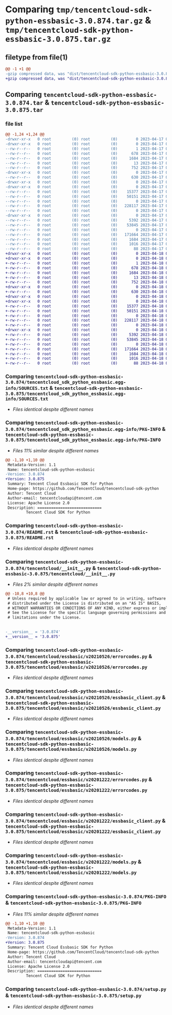# Comparing `tmp/tencentcloud-sdk-python-essbasic-3.0.874.tar.gz` & `tmp/tencentcloud-sdk-python-essbasic-3.0.875.tar.gz`

## filetype from file(1)

```diff
@@ -1 +1 @@
-gzip compressed data, was "dist/tencentcloud-sdk-python-essbasic-3.0.874.tar", last modified: Mon Apr 17 00:29:57 2023, max compression
+gzip compressed data, was "dist/tencentcloud-sdk-python-essbasic-3.0.875.tar", last modified: Tue Apr 18 00:38:33 2023, max compression
```

## Comparing `tencentcloud-sdk-python-essbasic-3.0.874.tar` & `tencentcloud-sdk-python-essbasic-3.0.875.tar`

### file list

```diff
@@ -1,24 +1,24 @@
-drwxr-xr-x   0 root         (0) root         (0)        0 2023-04-17 00:29:57.000000 tencentcloud-sdk-python-essbasic-3.0.874/
-drwxr-xr-x   0 root         (0) root         (0)        0 2023-04-17 00:29:57.000000 tencentcloud-sdk-python-essbasic-3.0.874/tencentcloud_sdk_python_essbasic.egg-info/
--rw-r--r--   0 root         (0) root         (0)        1 2023-04-17 00:29:57.000000 tencentcloud-sdk-python-essbasic-3.0.874/tencentcloud_sdk_python_essbasic.egg-info/dependency_links.txt
--rw-r--r--   0 root         (0) root         (0)      678 2023-04-17 00:29:57.000000 tencentcloud-sdk-python-essbasic-3.0.874/tencentcloud_sdk_python_essbasic.egg-info/SOURCES.txt
--rw-r--r--   0 root         (0) root         (0)     1684 2023-04-17 00:29:57.000000 tencentcloud-sdk-python-essbasic-3.0.874/tencentcloud_sdk_python_essbasic.egg-info/PKG-INFO
--rw-r--r--   0 root         (0) root         (0)       13 2023-04-17 00:29:57.000000 tencentcloud-sdk-python-essbasic-3.0.874/tencentcloud_sdk_python_essbasic.egg-info/top_level.txt
--rw-r--r--   0 root         (0) root         (0)      752 2023-04-17 00:29:57.000000 tencentcloud-sdk-python-essbasic-3.0.874/README.rst
-drwxr-xr-x   0 root         (0) root         (0)        0 2023-04-17 00:29:57.000000 tencentcloud-sdk-python-essbasic-3.0.874/tencentcloud/
--rw-r--r--   0 root         (0) root         (0)      630 2023-04-17 00:29:57.000000 tencentcloud-sdk-python-essbasic-3.0.874/tencentcloud/__init__.py
-drwxr-xr-x   0 root         (0) root         (0)        0 2023-04-17 00:29:57.000000 tencentcloud-sdk-python-essbasic-3.0.874/tencentcloud/essbasic/
-drwxr-xr-x   0 root         (0) root         (0)        0 2023-04-17 00:29:57.000000 tencentcloud-sdk-python-essbasic-3.0.874/tencentcloud/essbasic/v20210526/
--rw-r--r--   0 root         (0) root         (0)    15377 2023-04-17 00:29:57.000000 tencentcloud-sdk-python-essbasic-3.0.874/tencentcloud/essbasic/v20210526/errorcodes.py
--rw-r--r--   0 root         (0) root         (0)    50151 2023-04-17 00:29:57.000000 tencentcloud-sdk-python-essbasic-3.0.874/tencentcloud/essbasic/v20210526/essbasic_client.py
--rw-r--r--   0 root         (0) root         (0)        0 2023-04-17 00:29:57.000000 tencentcloud-sdk-python-essbasic-3.0.874/tencentcloud/essbasic/v20210526/__init__.py
--rw-r--r--   0 root         (0) root         (0)   228117 2023-04-17 00:29:57.000000 tencentcloud-sdk-python-essbasic-3.0.874/tencentcloud/essbasic/v20210526/models.py
--rw-r--r--   0 root         (0) root         (0)        0 2023-04-17 00:29:57.000000 tencentcloud-sdk-python-essbasic-3.0.874/tencentcloud/essbasic/__init__.py
-drwxr-xr-x   0 root         (0) root         (0)        0 2023-04-17 00:29:57.000000 tencentcloud-sdk-python-essbasic-3.0.874/tencentcloud/essbasic/v20201222/
--rw-r--r--   0 root         (0) root         (0)     5392 2023-04-17 00:29:57.000000 tencentcloud-sdk-python-essbasic-3.0.874/tencentcloud/essbasic/v20201222/errorcodes.py
--rw-r--r--   0 root         (0) root         (0)    53845 2023-04-17 00:29:57.000000 tencentcloud-sdk-python-essbasic-3.0.874/tencentcloud/essbasic/v20201222/essbasic_client.py
--rw-r--r--   0 root         (0) root         (0)        0 2023-04-17 00:29:57.000000 tencentcloud-sdk-python-essbasic-3.0.874/tencentcloud/essbasic/v20201222/__init__.py
--rw-r--r--   0 root         (0) root         (0)   171664 2023-04-17 00:29:57.000000 tencentcloud-sdk-python-essbasic-3.0.874/tencentcloud/essbasic/v20201222/models.py
--rw-r--r--   0 root         (0) root         (0)     1684 2023-04-17 00:29:57.000000 tencentcloud-sdk-python-essbasic-3.0.874/PKG-INFO
--rw-r--r--   0 root         (0) root         (0)     1016 2023-04-17 00:29:57.000000 tencentcloud-sdk-python-essbasic-3.0.874/setup.py
--rw-r--r--   0 root         (0) root         (0)       88 2023-04-17 00:29:57.000000 tencentcloud-sdk-python-essbasic-3.0.874/setup.cfg
+drwxr-xr-x   0 root         (0) root         (0)        0 2023-04-18 00:38:33.000000 tencentcloud-sdk-python-essbasic-3.0.875/
+drwxr-xr-x   0 root         (0) root         (0)        0 2023-04-18 00:38:33.000000 tencentcloud-sdk-python-essbasic-3.0.875/tencentcloud_sdk_python_essbasic.egg-info/
+-rw-r--r--   0 root         (0) root         (0)        1 2023-04-18 00:38:33.000000 tencentcloud-sdk-python-essbasic-3.0.875/tencentcloud_sdk_python_essbasic.egg-info/dependency_links.txt
+-rw-r--r--   0 root         (0) root         (0)      678 2023-04-18 00:38:33.000000 tencentcloud-sdk-python-essbasic-3.0.875/tencentcloud_sdk_python_essbasic.egg-info/SOURCES.txt
+-rw-r--r--   0 root         (0) root         (0)     1684 2023-04-18 00:38:33.000000 tencentcloud-sdk-python-essbasic-3.0.875/tencentcloud_sdk_python_essbasic.egg-info/PKG-INFO
+-rw-r--r--   0 root         (0) root         (0)       13 2023-04-18 00:38:33.000000 tencentcloud-sdk-python-essbasic-3.0.875/tencentcloud_sdk_python_essbasic.egg-info/top_level.txt
+-rw-r--r--   0 root         (0) root         (0)      752 2023-04-18 00:38:33.000000 tencentcloud-sdk-python-essbasic-3.0.875/README.rst
+drwxr-xr-x   0 root         (0) root         (0)        0 2023-04-18 00:38:33.000000 tencentcloud-sdk-python-essbasic-3.0.875/tencentcloud/
+-rw-r--r--   0 root         (0) root         (0)      630 2023-04-18 00:38:33.000000 tencentcloud-sdk-python-essbasic-3.0.875/tencentcloud/__init__.py
+drwxr-xr-x   0 root         (0) root         (0)        0 2023-04-18 00:38:33.000000 tencentcloud-sdk-python-essbasic-3.0.875/tencentcloud/essbasic/
+drwxr-xr-x   0 root         (0) root         (0)        0 2023-04-18 00:38:33.000000 tencentcloud-sdk-python-essbasic-3.0.875/tencentcloud/essbasic/v20210526/
+-rw-r--r--   0 root         (0) root         (0)    15377 2023-04-18 00:38:33.000000 tencentcloud-sdk-python-essbasic-3.0.875/tencentcloud/essbasic/v20210526/errorcodes.py
+-rw-r--r--   0 root         (0) root         (0)    50151 2023-04-18 00:38:33.000000 tencentcloud-sdk-python-essbasic-3.0.875/tencentcloud/essbasic/v20210526/essbasic_client.py
+-rw-r--r--   0 root         (0) root         (0)        0 2023-04-18 00:38:33.000000 tencentcloud-sdk-python-essbasic-3.0.875/tencentcloud/essbasic/v20210526/__init__.py
+-rw-r--r--   0 root         (0) root         (0)   228117 2023-04-18 00:38:33.000000 tencentcloud-sdk-python-essbasic-3.0.875/tencentcloud/essbasic/v20210526/models.py
+-rw-r--r--   0 root         (0) root         (0)        0 2023-04-18 00:38:33.000000 tencentcloud-sdk-python-essbasic-3.0.875/tencentcloud/essbasic/__init__.py
+drwxr-xr-x   0 root         (0) root         (0)        0 2023-04-18 00:38:33.000000 tencentcloud-sdk-python-essbasic-3.0.875/tencentcloud/essbasic/v20201222/
+-rw-r--r--   0 root         (0) root         (0)     5392 2023-04-18 00:38:33.000000 tencentcloud-sdk-python-essbasic-3.0.875/tencentcloud/essbasic/v20201222/errorcodes.py
+-rw-r--r--   0 root         (0) root         (0)    53845 2023-04-18 00:38:33.000000 tencentcloud-sdk-python-essbasic-3.0.875/tencentcloud/essbasic/v20201222/essbasic_client.py
+-rw-r--r--   0 root         (0) root         (0)        0 2023-04-18 00:38:33.000000 tencentcloud-sdk-python-essbasic-3.0.875/tencentcloud/essbasic/v20201222/__init__.py
+-rw-r--r--   0 root         (0) root         (0)   171664 2023-04-18 00:38:33.000000 tencentcloud-sdk-python-essbasic-3.0.875/tencentcloud/essbasic/v20201222/models.py
+-rw-r--r--   0 root         (0) root         (0)     1684 2023-04-18 00:38:33.000000 tencentcloud-sdk-python-essbasic-3.0.875/PKG-INFO
+-rw-r--r--   0 root         (0) root         (0)     1016 2023-04-18 00:38:33.000000 tencentcloud-sdk-python-essbasic-3.0.875/setup.py
+-rw-r--r--   0 root         (0) root         (0)       88 2023-04-18 00:38:33.000000 tencentcloud-sdk-python-essbasic-3.0.875/setup.cfg
```

### Comparing `tencentcloud-sdk-python-essbasic-3.0.874/tencentcloud_sdk_python_essbasic.egg-info/SOURCES.txt` & `tencentcloud-sdk-python-essbasic-3.0.875/tencentcloud_sdk_python_essbasic.egg-info/SOURCES.txt`

 * *Files identical despite different names*

### Comparing `tencentcloud-sdk-python-essbasic-3.0.874/tencentcloud_sdk_python_essbasic.egg-info/PKG-INFO` & `tencentcloud-sdk-python-essbasic-3.0.875/tencentcloud_sdk_python_essbasic.egg-info/PKG-INFO`

 * *Files 11% similar despite different names*

```diff
@@ -1,10 +1,10 @@
 Metadata-Version: 1.1
 Name: tencentcloud-sdk-python-essbasic
-Version: 3.0.874
+Version: 3.0.875
 Summary: Tencent Cloud Essbasic SDK for Python
 Home-page: https://github.com/TencentCloud/tencentcloud-sdk-python
 Author: Tencent Cloud
 Author-email: tencentcloudapi@tencent.com
 License: Apache License 2.0
 Description: ============================
         Tencent Cloud SDK for Python
```

### Comparing `tencentcloud-sdk-python-essbasic-3.0.874/README.rst` & `tencentcloud-sdk-python-essbasic-3.0.875/README.rst`

 * *Files identical despite different names*

### Comparing `tencentcloud-sdk-python-essbasic-3.0.874/tencentcloud/__init__.py` & `tencentcloud-sdk-python-essbasic-3.0.875/tencentcloud/__init__.py`

 * *Files 2% similar despite different names*

```diff
@@ -10,8 +10,8 @@
 # Unless required by applicable law or agreed to in writing, software
 # distributed under the License is distributed on an "AS IS" BASIS,
 # WITHOUT WARRANTIES OR CONDITIONS OF ANY KIND, either express or implied.
 # See the License for the specific language governing permissions and
 # limitations under the License.
 
 
-__version__ = '3.0.874'
+__version__ = '3.0.875'
```

### Comparing `tencentcloud-sdk-python-essbasic-3.0.874/tencentcloud/essbasic/v20210526/errorcodes.py` & `tencentcloud-sdk-python-essbasic-3.0.875/tencentcloud/essbasic/v20210526/errorcodes.py`

 * *Files identical despite different names*

### Comparing `tencentcloud-sdk-python-essbasic-3.0.874/tencentcloud/essbasic/v20210526/essbasic_client.py` & `tencentcloud-sdk-python-essbasic-3.0.875/tencentcloud/essbasic/v20210526/essbasic_client.py`

 * *Files identical despite different names*

### Comparing `tencentcloud-sdk-python-essbasic-3.0.874/tencentcloud/essbasic/v20210526/models.py` & `tencentcloud-sdk-python-essbasic-3.0.875/tencentcloud/essbasic/v20210526/models.py`

 * *Files identical despite different names*

### Comparing `tencentcloud-sdk-python-essbasic-3.0.874/tencentcloud/essbasic/v20201222/errorcodes.py` & `tencentcloud-sdk-python-essbasic-3.0.875/tencentcloud/essbasic/v20201222/errorcodes.py`

 * *Files identical despite different names*

### Comparing `tencentcloud-sdk-python-essbasic-3.0.874/tencentcloud/essbasic/v20201222/essbasic_client.py` & `tencentcloud-sdk-python-essbasic-3.0.875/tencentcloud/essbasic/v20201222/essbasic_client.py`

 * *Files identical despite different names*

### Comparing `tencentcloud-sdk-python-essbasic-3.0.874/tencentcloud/essbasic/v20201222/models.py` & `tencentcloud-sdk-python-essbasic-3.0.875/tencentcloud/essbasic/v20201222/models.py`

 * *Files identical despite different names*

### Comparing `tencentcloud-sdk-python-essbasic-3.0.874/PKG-INFO` & `tencentcloud-sdk-python-essbasic-3.0.875/PKG-INFO`

 * *Files 11% similar despite different names*

```diff
@@ -1,10 +1,10 @@
 Metadata-Version: 1.1
 Name: tencentcloud-sdk-python-essbasic
-Version: 3.0.874
+Version: 3.0.875
 Summary: Tencent Cloud Essbasic SDK for Python
 Home-page: https://github.com/TencentCloud/tencentcloud-sdk-python
 Author: Tencent Cloud
 Author-email: tencentcloudapi@tencent.com
 License: Apache License 2.0
 Description: ============================
         Tencent Cloud SDK for Python
```

### Comparing `tencentcloud-sdk-python-essbasic-3.0.874/setup.py` & `tencentcloud-sdk-python-essbasic-3.0.875/setup.py`

 * *Files identical despite different names*

